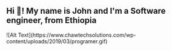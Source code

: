 <h2 align="left">Hi 👋! My name is John and I'm a Software engineer, from Ethiopia</h2>
![Alt Text](https://www.chawtechsolutions.com/wp-content/uploads/2019/03/programer.gif)

